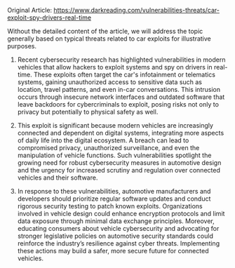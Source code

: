 Original Article: https://www.darkreading.com/vulnerabilities-threats/car-exploit-spy-drivers-real-time

Without the detailed content of the article, we will address the topic generally based on typical threats related to car exploits for illustrative purposes.

1) Recent cybersecurity research has highlighted vulnerabilities in modern vehicles that allow hackers to exploit systems and spy on drivers in real-time. These exploits often target the car's infotainment or telematics systems, gaining unauthorized access to sensitive data such as location, travel patterns, and even in-car conversations. This intrusion occurs through insecure network interfaces and outdated software that leave backdoors for cybercriminals to exploit, posing risks not only to privacy but potentially to physical safety as well.

2) This exploit is significant because modern vehicles are increasingly connected and dependent on digital systems, integrating more aspects of daily life into the digital ecosystem. A breach can lead to compromised privacy, unauthorized surveillance, and even the manipulation of vehicle functions. Such vulnerabilities spotlight the growing need for robust cybersecurity measures in automotive design and the urgency for increased scrutiny and regulation over connected vehicles and their software.

3) In response to these vulnerabilities, automotive manufacturers and developers should prioritize regular software updates and conduct rigorous security testing to patch known exploits. Organizations involved in vehicle design could enhance encryption protocols and limit data exposure through minimal data exchange principles. Moreover, educating consumers about vehicle cybersecurity and advocating for stronger legislative policies on automotive security standards could reinforce the industry’s resilience against cyber threats. Implementing these actions may build a safer, more secure future for connected vehicles.